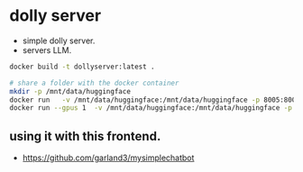 # dolly server

* simple dolly server. 
* servers LLM. 

```bash
docker build -t dollyserver:latest .

# share a folder with the docker container
mkdir -p /mnt/data/huggingface
docker run   -v /mnt/data/huggingface:/mnt/data/huggingface -p 8005:8005 dollyserver:latest
docker run --gpus 1  -v /mnt/data/huggingface:/mnt/data/huggingface -p 8005:8005 dollyserver:latest
```

## using it with this frontend. 
* https://github.com/garland3/mysimplechatbot

